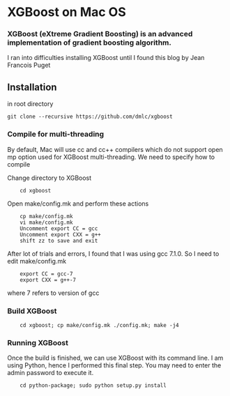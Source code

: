 # XGBoost on Mac OS
### XGBoost (eXtreme Gradient Boosting) is an advanced implementation of gradient boosting algorithm. 
I ran into difficulties installing XGBoost until I found this blog by Jean Francois Puget 


## Installation
in root directory
```
git clone --recursive https://github.com/dmlc/xgboost
```

### Compile for multi-threading
By default, Mac will use cc and cc++ compilers which do not support open mp option used for XGBoost multi-threading. We need to specify how to compile

Change directory to XGBoost
```
    cd xgboost
```
Open make/config.mk and perform these actions
```   
    cp make/config.mk
    vi make/config.mk
    Uncomment export CC = gcc
    Uncomment export CXX = g++
    shift zz to save and exit
```
After lot of trials and errors, I found that I was using gcc 7.1.0. So I need to edit make/config.mk   
```
    export CC = gcc-7
    export CXX = g++-7
```
where 7 refers to version of gcc
### Build XGBoost
```
    cd xgboost; cp make/config.mk ./config.mk; make -j4
```
### Running XGBoost
Once the build is finished, we can use XGBoost with its command line.  I am using Python, hence I performed this final step.  You may need to enter the admin password to execute it.

```
    cd python-package; sudo python setup.py install
```
